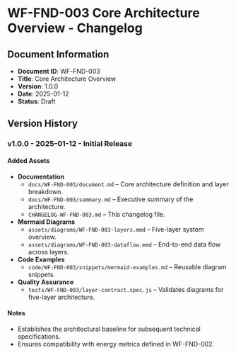 # WF-FND-003 Core Architecture Overview - Changelog

## Document Information
- **Document ID**: WF-FND-003
- **Title**: Core Architecture Overview
- **Version**: 1.0.0
- **Date**: 2025-01-12
- **Status**: Draft

## Version History

### v1.0.0 - 2025-01-12 - Initial Release

#### Added Assets
- **Documentation**
  - `docs/WF-FND-003/document.md` – Core architecture definition and layer breakdown.
  - `docs/WF-FND-003/summary.md` – Executive summary of the architecture.
  - `CHANGELOG-WF-FND-003.md` – This changelog file.
- **Mermaid Diagrams**
  - `assets/diagrams/WF-FND-003-layers.mmd` – Five-layer system overview.
  - `assets/diagrams/WF-FND-003-dataflow.mmd` – End-to-end data flow across layers.
- **Code Examples**
  - `code/WF-FND-003/snippets/mermaid-examples.md` – Reusable diagram snippets.
- **Quality Assurance**
  - `tests/WF-FND-003/layer-contract.spec.js` – Validates diagrams for five-layer architecture.

#### Notes
- Establishes the architectural baseline for subsequent technical specifications.
- Ensures compatibility with energy metrics defined in WF-FND-002.
